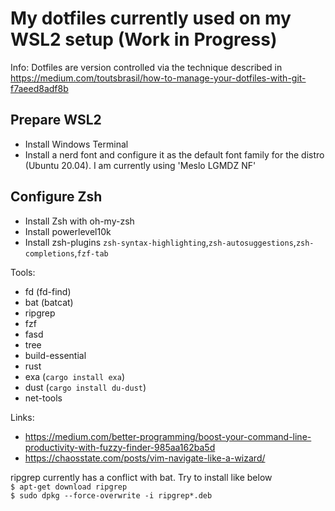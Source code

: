# My dotfiles currently used on my WSL2 setup (Work in Progress)

Info: Dotfiles are version controlled via the technique described in https://medium.com/toutsbrasil/how-to-manage-your-dotfiles-with-git-f7aeed8adf8b

## Prepare WSL2

- Install Windows Terminal
- Install a nerd font and configure it as the default font family for the distro (Ubuntu 20.04). I am currently using 'Meslo LGMDZ NF'

## Configure Zsh

- Install Zsh with oh-my-zsh
- Install powerlevel10k
- Install zsh-plugins `zsh-syntax-highlighting`,`zsh-autosuggestions`,`zsh-completions`,`fzf-tab`

Tools:

- fd (fd-find)
- bat (batcat)
- ripgrep
- fzf
- fasd
- tree
- build-essential
- rust
- exa (`cargo install exa`)
- dust (`cargo install du-dust`)
- net-tools

Links:

- https://medium.com/better-programming/boost-your-command-line-productivity-with-fuzzy-finder-985aa162ba5d
- https://chaosstate.com/posts/vim-navigate-like-a-wizard/

ripgrep currently has a conflict with bat. Try to install like below<br>
`$ apt-get download ripgrep`<br>
`$ sudo dpkg --force-overwrite -i ripgrep*.deb`<br>
